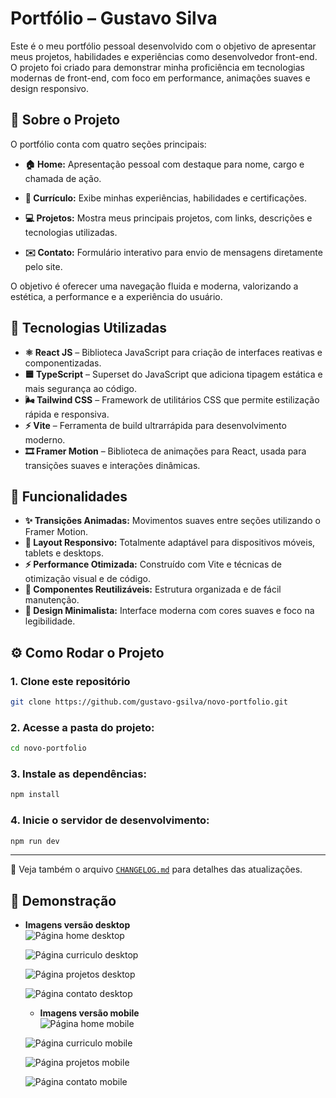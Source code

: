# Portfólio – Gustavo Silva

Este é o meu portfólio pessoal desenvolvido com o objetivo de apresentar meus projetos, habilidades e experiências como desenvolvedor front-end.
O projeto foi criado para demonstrar minha proficiência em tecnologias modernas de front-end, com foco em performance, animações suaves e design responsivo.

## 🧠 Sobre o Projeto

O portfólio conta com quatro seções principais:

- **🏠 Home:** Apresentação pessoal com destaque para nome, cargo e chamada de ação.

- **📜 Currículo:** Exibe minhas experiências, habilidades e certificações.

- **💻 Projetos:** Mostra meus principais projetos, com links, descrições e tecnologias utilizadas.

- **✉️ Contato:** Formulário interativo para envio de mensagens diretamente pelo site.

O objetivo é oferecer uma navegação fluida e moderna, valorizando a estética, a performance e a experiência do usuário.

## 🧪 Tecnologias Utilizadas

- **⚛️ React JS** – Biblioteca JavaScript para criação de interfaces reativas e componentizadas.
- **🟦 TypeScript** – Superset do JavaScript que adiciona tipagem estática e mais segurança ao código.
- **🌬️ Tailwind CSS** – Framework de utilitários CSS que permite estilização rápida e responsiva.
- **⚡ Vite** – Ferramenta de build ultrarrápida para desenvolvimento moderno.
- **🎞️ Framer Motion** – Biblioteca de animações para React, usada para transições suaves e interações dinâmicas.

## 🚀 Funcionalidades

- **✨ Transições Animadas:** Movimentos suaves entre seções utilizando o Framer Motion.
- **📱 Layout Responsivo:** Totalmente adaptável para dispositivos móveis, tablets e desktops.
- **⚡ Performance Otimizada:** Construído com Vite e técnicas de otimização visual e de código.
- **🧩 Componentes Reutilizáveis:** Estrutura organizada e de fácil manutenção.
- **🎨 Design Minimalista:** Interface moderna com cores suaves e foco na legibilidade.

## ⚙️ Como Rodar o Projeto

### 1. Clone este repositório

```bash
git clone https://github.com/gustavo-gsilva/novo-portfolio.git
```

### 2. Acesse a pasta do projeto:

```bash
cd novo-portfolio
```

### 3. Instale as dependências:

```bash
npm install
```

### 4. Inicie o servidor de desenvolvimento:

```bash
npm run dev
```

---

🔗 Veja também o arquivo [`CHANGELOG.md`](./CHANGELOG.md) para detalhes das atualizações.

## 📸 Demonstração 

- **Imagens versão desktop**  
  ![Página home desktop](./src/assets/images/imagem-1.png)

  ![Página curriculo desktop](./src/assets/images/imagem-2.png)

  ![Página projetos desktop](./src/assets/images/imagem-3.png)

  ![Página contato desktop](./src/assets/images/imagem-4.png)

  - **Imagens versão mobile**  
  ![Página home mobile](./src/assets/images/imagem-mobile-1.png)

  ![Página curriculo mobile](./src/assets/images/imagem-mobile-2.png)

  ![Página projetos mobile](./src/assets/images/imagem-mobile-3.png)

  ![Página contato mobile](./src/assets/images/imagem-mobile-4.png)
  